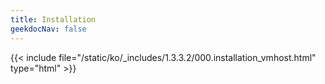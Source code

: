 ```yaml
---
title: Installation
geekdocNav: false
---
```

{{< include file="/static/ko/_includes/1.3.3.2/000.installation_vmhost.html" type="html" >}}